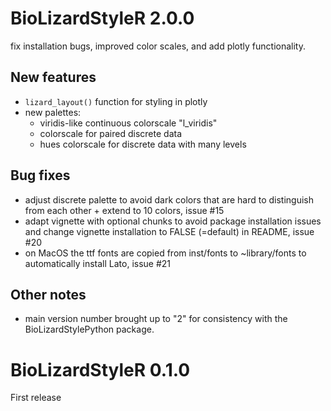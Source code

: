 <!---
# placeholder next version

## Breaking changes

## New features

## Bug fixes
-->

# BioLizardStyleR 2.0.0

fix installation bugs, improved color scales, and add plotly functionality.

## New features

- `lizard_layout()` function for styling in plotly
-  new palettes:
    - viridis-like continuous colorscale "l_viridis"
    - colorscale for paired discrete data
    - hues colorscale for discrete data with many levels

## Bug fixes

- adjust discrete palette to avoid dark colors that are hard to distinguish from each other + extend to 10 colors, issue #15
- adapt vignette with optional chunks to avoid package installation issues and change vignette installation to FALSE (=default) in README, issue #20
- on MacOS the ttf fonts are copied from inst/fonts to ~library/fonts to automatically install Lato, issue #21

## Other notes

- main version number brought up to "2" for consistency with the BioLizardStylePython package.


# BioLizardStyleR 0.1.0

First release
